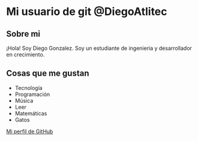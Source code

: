 # Mi usuario de git @DiegoAtlitec


## Sobre mi
¡Hola! Soy Diego Gonzalez. Soy un estudiante de ingenieria y desarrollador en crecimiento.

## Cosas que me gustan
- Tecnología
- Programación
- Música
- Leer
- Matemáticas
- Gatos

[Mi perfil de GitHub](https://github.com/DiegoAtlitec)